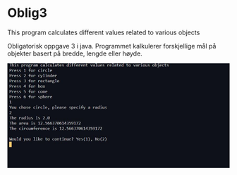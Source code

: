 # Oblig3
This program calculates different values related to various objects

Obligatorisk oppgave 3 i java. Programmet kalkulerer forskjellige mål på objekter basert på bredde, lengde eller høyde.

![Eksempelbilde](eksempelBilde/eksempel.jpg?raw=true "Eksempelbilde")
